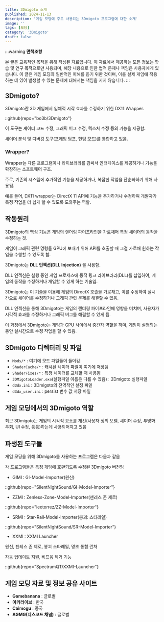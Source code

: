 ```yaml
---
title: 3Dmigoto 소개
published: 2024-11-13
description: '게임 모딩에 주로 사용되는 3Dmigoto 프로그램에 대한 소개'
image: ''
tags: [모딩]
category: '3Dmigoto'
draft: false 
---
```


:::warning
**면책조항**

본 글은 교육적인 목적을 위해 작성된 자료입니다. 이 자료에서 제공하는 모든 정보는 학습 및 연구 목적으로만 사용되며, 해당 내용으로 인한 법적 문제나 책임은 사용자에게 있습니다. 이 글은 게임 모딩의 일반적인 이해를 돕기 위한 것이며, 이를 실제 게임에 적용하는 데 있어 발생할 수 있는 문제에 대해서는 책임을 지지 않습니다.
:::

## 3Dmigoto?

3Dmigoto란 3D 게임에서 입체적 시각 효과를 수정하기 위한 DX11 Wrapper.

::github{repo="bo3b/3Dmigoto"}

이 도구는 셰이더 코드 수정, 그래픽 버그 수정, 텍스처 수정 등의 기능을 제공함.

셰이더 분석 및 디버깅 도구(프레임 덤프, 헌팅 모드)를 통합하고 있음.

### Wrapper?

Wrapper는 다른 프로그램이나 라이브러리를 감싸서 인터페이스를 제공하거나 기능을 확장하는 소프트웨어 구조.

주로, 기존의 시스템에 추가적인 기능을 제공하거나, 복잡한 작업을 단순화하기 위해 사용됨.

예를 들어, DX11 wrapper는 DirectX 11 API에 기능을 추가하거나 수정하여 개발자가 특정 작업을 더 쉽게 할 수 있도록 도와주는 역할.

## 작동원리

3Dmigoto의 핵심 기능은 게임의 렌더링 파이프라인을 가로채어 특정 셰이더의 동작을 수정하는 것.

게임이 그래픽 관련 명령들 GPU에 보내기 위해 API를 호출할 때 그걸 가로채 원하는 작업을 수행할 수 있도록 함.

3Dmigoto는 **DLL 인젝션(DLL Injection)** 을 사용함.

DLL 인젝션은 실행 중인 게임 프로세스에 동적 링크 라이브러리(DLL)를 삽입하여, 게임의 동작을 수정하거나 개입할 수 있게 하는 기술임.

3Dmigoto는 이 기술을 이용해 게임의 DirectX 호출을 가로채고, 이를 수정하여 실시간으로 셰이더를 수정하거나 그래픽 관련 문제를 해결할 수 있음.

DLL 인젝션을 통해 3Dmigoto는 게임의 렌더링 파이프라인에 영향을 미치며, 사용자가 시각적 효과를 수정하거나 그래픽 버그를 해결할 수 있게 됨.

이 과정에서 3Dmigoto는 게임과 GPU 사이에서 중간자 역할을 하며, 게임이 실행되는 동안 실시간으로 수정 작업을 할 수 있음.

## 3Dmigoto 디렉터리 및 파일

* `Mods/*` : 여기에 모드 파일들이 들어감
* `ShaderCache/*` : 캐시된 셰이더 파일이 여기에 저장됨
* `ShaderFixes/*` : 특정 셰이더를 교체할 때 사용됨
* `3DMigotoLoader.exe`(실행파일 이름은 다를 수 있음) : 3Dmigoto 실행파일
* `d3dx.ini` : 3Dmigoto의 전역적인 설정 파일
* `d3dx_user.ini` : persist 변수 값 저장 파일

## 게임 모딩에서의 3Dmigoto 역할

최근 3Dmigoto는 게임의 시각적 요소를 개선(사용자 정의 모델, 셰이더 수정, 투명화 우회, UI 수정, 등등)하는데 사용되어지고 있음

## 파생된 도구들

게임 모딩을 위해 3Dmigoto를 사용하는 프로그램은 다음과 같음

각 프로그램들은 특정 게임에 호환되도록 수정된 3Dmigoto 버전임

* GIMI : GI-Model-Importer(원신)

::github{repo="SilentNightSound/GI-Model-Importer"}

* ZZMI : Zenless-Zone-Model-Importer(젠레스 존 제로)

::github{repo="leotorrez/ZZ-Model-Importer"}

* SRMI : Star-Rail-Model-Importer(붕괴: 스타레일)

::github{repo="SilentNightSound/SR-Model-Importer"}

* XXMI : XXMI Launcher

원신, 젠레스 존 제로, 붕괴 스타레일, 명조 통합 런쳐

자동 업데이트 지원, 비프음 제거 기능

::github{repo="SpectrumQT/XXMI-Launcher"}

## 게임 모딩 자료 및 정보 공유 사이트

* **Gamebanana** : 글로벌
* **아카라이브** : 한국
* **Caimogu** : 중국
* **AGMG(디스코드 채널)** : 글로벌

